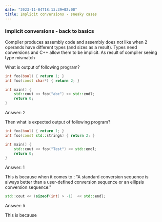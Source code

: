 ```yaml
---
date: "2023-11-04T18:13:39+02:00"
title: Implicit conversions - sneaky cases
---
```


### Implicit conversions - back to basics

Compiler produces assembly code and assembly does not like when 2 operands have different types (and sizes as a result). Types need conversions and C++ allow them to be implicit. As result of compiler seeing type mismatch  


What is output of following program?
```c++
int foo(bool) { return 1; }
int foo(const char*) { return 2; }

int main() {
    std::cout << foo("abc") << std::endl;
    return 0;
}
```

Answer: `2`

Then what is expected output of following program?
```c++
int foo(bool) { return 1; }
int foo(const std::string&) { return 2; }

int main() {
    std::cout << foo("Test") << std::endl;
    return 0;
}
```
Answer: 1

This is because when it comes to : "A standard conversion sequence is always better than a user-defined conversion sequence or an ellipsis conversion sequence."

```c++
std::cout << (sizeof(int) > -1)  << std::endl;
```
Answer: `0`

This is because 

